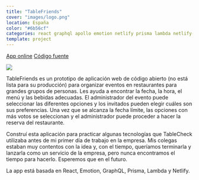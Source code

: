 ```yaml
---
title: "TableFriends"
cover: "images/logo.png"
location: España
color: "#6b56cf"
categories: react graphql apollo emotion netlify prisma lambda netlify-functions open-source web-app inverted
template: project
---
```


<p class="align-center">
<a class="btn external" role="button" href="https://tablefriends.netlify.app/" target="_blank">App online</a>
<a class="btn github" role="button" href="https://github.com/gazpachu/tablefriends" target="_blank">Código fuente</a>
</p>

![](/work/tablefriends/images/1.png)

TableFriends es un prototipo de aplicación web de código abierto (no está lista para su producción) para organizar eventos en restaurantes para grandes grupos de personas. Les ayuda a encontrar la fecha, la hora, el menú y las bebidas adecuadas. El administrador del evento puede seleccionar las diferentes opciones y los invitados pueden elegir cuáles son sus preferencias. Una vez que se alcanza la fecha límite, las opciones con más votos se seleccionan y el administrador puede proceder a hacer la reserva del restaurante.

Construí esta aplicación para practicar algunas tecnologías que TableCheck utilizaba antes de mi primer día de trabajo en la empresa. Mis colegas estaban muy contentos con la idea y, con el tiempo, queríamos terminarla y lanzarla como un servicio de la empresa, pero nunca encontramos el tiempo para hacerlo. Esperemos que en el futuro.

La app está basada en React, Emotion, GraphQL, Prisma, Lambda y Netlify.
